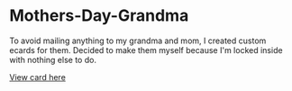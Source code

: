 # Mothers-Day-Grandma
To avoid mailing anything to my grandma and mom, I created custom ecards for them. Decided to make them myself because I'm locked inside with nothing else to do.

<a href="https://gabbyj.github.io/Mothers-Day-Grandma/index.html" target="_blank">View card here</a>

